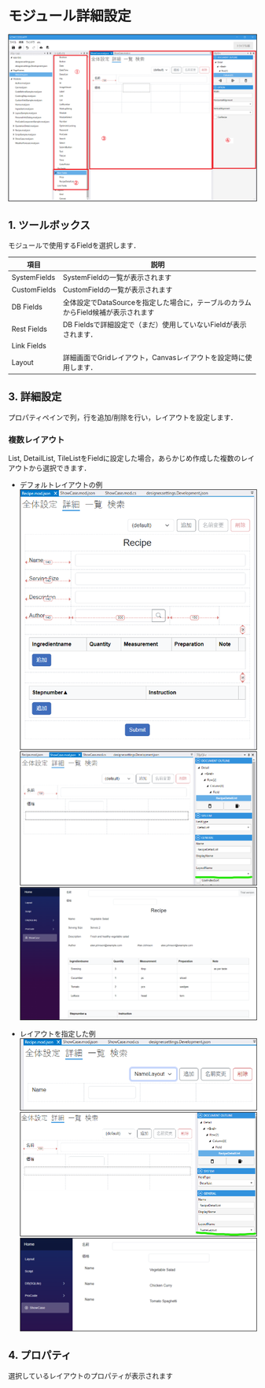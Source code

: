 # モジュール詳細設定

<img src="./images/module/モジュール詳細.png" alt="モジュール詳細" title="モジュール詳細" style="border: 1px solid;">

## 1. ツールボックス
モジュールで使用するFieldを選択します．

| 項目           | 説明                                               |
|--------------|--------------------------------------------------|
| SystemFields | SystemFieldの一覧が表示されます                            |
| CustomFields | CustomFieldの一覧が表示されます                            |
| DB Fields    | 全体設定でDataSourceを指定した場合に，テーブルのカラムからField候補が表示されます |
| Rest Fields  | DB Fieldsで詳細設定で（まだ）使用していないFieldが表示されます．          |
| Link Fields  |                                                  |
| Layout       | 詳細画面でGridレイアウト，Canvasレイアウトを設定時に使用します．            |

## 3. 詳細設定
プロパティペインで列，行を追加/削除を行い，レイアウトを設定します．

### 複数レイアウト
List, DetailList, TileListをFieldに設定した場合，あらかじめ作成した複数のレイアウトから選択できます．
- デフォルトレイアウトの例
  <img src="./images/module/レシピデフォルトレイアウト.png" alt="レシピデフォルトレイアウト" title="レシピデフォルトレイアウト" style="border: 1px solid;">
  <img src="./images/module/指定デフォルトレイアウト.png" alt="デフォルトレイアウトを指定" title="デフォルトレイアウトを指定" style="border: 1px solid;">
  <img src="./images/module/表示デフォルトレイアウト.png" alt="デフォルトレイアウトでの表示" title="デフォルトレイアウトでの表示" style="border: 1px solid;">


- レイアウトを指定した例
  <img src="./images/module/レシピ名前レイアウト.png" alt="レシピ名前レイアウト" title="レシピ名前レイアウト" style="border: 1px solid;">
  <img src="./images/module/指定名前レイアウト.png" alt="デフォルトレイアウトを指定" title="デフォルトレイアウトを指定" style="border: 1px solid;">
  <img src="./images/module/表示名前レイアウト.png" alt="デフォルトレイアウトでの表示" title="デフォルトレイアウトでの表示" style="border: 1px solid;">


## 4. プロパティ
選択しているレイアウトのプロパティが表示されます


